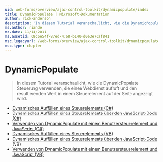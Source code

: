 ```yaml
---
uid: web-forms/overview/ajax-control-toolkit/dynamicpopulate/index
title: DynamicPopulate | Microsoft-Dokumentation
author: rick-anderson
description: 'In diesem Tutorial veranschaulicht, wie die DynamicPopulate Steuerung verwenden, die einen Webdienst aufruft und den resultierenden Wert in einem Steuerelement auf der Seite angezeigt wird.'
ms.author: riande
ms.date: 11/14/2011
ms.assetid: 68c6e54f-87ed-4768-b140-d0e3e76af841
msc.legacyurl: /web-forms/overview/ajax-control-toolkit/dynamicpopulate
msc.type: chapter
---
```

<a name="dynamicpopulate"></a>DynamicPopulate
====================
> In diesem Tutorial veranschaulicht, wie die DynamicPopulate Steuerung verwenden, die einen Webdienst aufruft und den resultierenden Wert in einem Steuerelement auf der Seite angezeigt wird.


- [Dynamisches Auffüllen eines Steuerelements (C#)](dynamically-populating-a-control-cs.md)
- [Dynamisches Auffüllen eines Steuerelements über den JavaScript-Code (C#)](dynamically-populating-a-control-using-javascript-code-cs.md)
- [Verwenden von DynamicPopulate mit einem Benutzersteuerelement und JavaScript (C#)](using-dynamicpopulate-with-a-user-control-and-javascript-cs.md)
- [Dynamisches Auffüllen eines Steuerelements (VB)](dynamically-populating-a-control-vb.md)
- [Dynamisches Auffüllen eines Steuerelements über den JavaScript-Code (VB)](dynamically-populating-a-control-using-javascript-code-vb.md)
- [Verwenden von DynamicPopulate mit einem Benutzersteuerelement und JavaScript (VB)](using-dynamicpopulate-with-a-user-control-and-javascript-vb.md)
